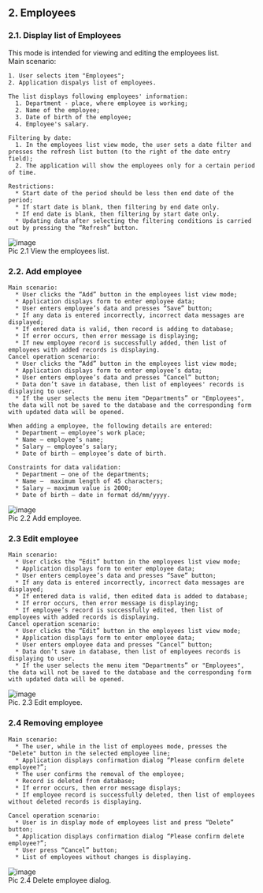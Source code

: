 ## 2. Employees  
  ### 2.1. Display list of Employees  
  This mode is intended for viewing and editing the employees list.  
  Main scenario:
  
    1. User selects item "Employees";
    2. Application dispalys list of employees.  
  
    The list displays following employees' information:  
      1. Department - place, where employee is working;  
      2. Name of the employee;  
      3. Date of birth of the employee;  
      4. Employee's salary.  
    
    Filtering by date:  
      1. In the employees list view mode, the user sets a date filter and presses the refresh list button (to the right of the date entry field);  
      2. The application will show the employees only for a certain period of time.  

    Restrictions:  
      * Start date of the period should be less then end date of the period;  
      * If start date is blank, then filtering by end date only.  
      * If end date is blank, then filtering by start date only.  
      * Updating data after selecting the filtering conditions is carried out by pressing the “Refresh” button.  
      
  ![image](https://user-images.githubusercontent.com/83345134/127285130-2928a7fa-dd6e-4b84-a077-ff80b723aa25.png "Employees list")  
    Pic 2.1 View the employees list.
      
   ### 2.2. Add employee  
    Main scenario:  
      * User clicks the “Add” button in the employees list view mode;  
      * Application displays form to enter employee data;  
      * User enters employee’s data and presses “Save” button;  
      * If any data is entered incorrectly, incorrect data messages are displayed;  
      * If entered data is valid, then record is adding to database;  
      * If error occurs, then error message is displaying;  
      * If new employee record is successfully added, then list of employees with added records is displaying.  
    Cancel operation scenario:  
      * User clicks the “Add” button in the employees list view mode;  
      * Application displays form to enter employee’s data;  
      * User enters employee’s data and presses “Cancel” button;  
      * Data don’t save in database, then list of employees' records is displaying to user.  
      * If the user selects the menu item "Departments” or "Employees", the data will not be saved to the database and the corresponding form with updated data will be opened.  
  
    When adding a employee, the following details are entered:  
      * Department – employee’s work place;  
      * Name – employee’s name;  
      * Salary – employee’s salary;  
      * Date of birth – employee’s date of birth.  
  
    Constraints for data validation:  
      * Department – one of the departments;  
      * Name –  maximum length of 45 characters;  
      * Salary – maximum value is 2000;  
      * Date of birth – date in format dd/mm/yyyy.  
      
 ![image](https://user-images.githubusercontent.com/83345134/127285174-8b015c12-a1b2-4ff9-a32c-d93a516a4bbb.png "Add employee")  
      Pic 2.2 Add employee.  
      
  ### 2.3 Edit employee  
    Main scenario:  
      * User clicks the “Edit” button in the employees list view mode;  
      * Application displays form to enter employee data;  
      * User enters cemployee’s data and presses “Save” button;  
      * If any data is entered incorrectly, incorrect data messages are displayed;  
      * If entered data is valid, then edited data is added to database;  
      * If error occurs, then error message is displaying;  
      * If employee’s record is successfully edited, then list of employees with added records is displaying.  
    Cancel operation scenario:  
      * User clicks the “Edit” button in the employees list view mode;  
      * Application displays form to enter employee data;  
      * User enters employee data and presses “Cancel” button;  
      * Data don’t save in database, then list of employees records is displaying to user.  
      * If the user selects the menu item "Departments” or "Employees", the data will not be saved to the database and the corresponding form with updated data will be opened.  
      
![image](https://user-images.githubusercontent.com/83345134/127285373-3f14cb74-9510-4dc3-8e3a-2c2c01dee4a4.png "Edit employee")  
    Pic. 2.3 Edit employee.    
    
  ### 2.4 Removing employee  
    Main scenario:  
      * The user, while in the list of employees mode, presses the "Delete" button in the selected employee line;  
      * Application displays confirmation dialog “Please confirm delete employee?”;  
      * The user confirms the removal of the employee;  
      * Record is deleted from database;  
      * If error occurs, then error message displays;  
      * If employee record is successfully deleted, then list of employees without deleted records is displaying.  
      
    Cancel operation scenario:  
      * User is in display mode of employees list and press “Delete” button;  
      * Application displays confirmation dialog “Please confirm delete employee?”;  
      * User press “Cancel” button;  
      * List of employees without changes is displaying.  
      
  ![image](https://user-images.githubusercontent.com/83345134/127285318-fc4847d6-ff49-4f51-863a-19ffafd29391.png)  
    Pic 2.4 Delete employee dialog.  
    
